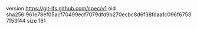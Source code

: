 version https://git-lfs.github.com/spec/v1
oid sha256:961e78ef05acf70499ecf7079dfd9b270ecbc8d6f38fdaa1c096f67537f53f44
size 161
